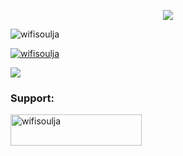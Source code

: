 <p align="center">
  <img src="https://readme-typing-svg.herokuapp.com/?center=true&vCenter=true&color=FFFFFF&width=500&lines=Welcome+back+user+|+xanax.solutions" />
</p>

<p align="left"> <img src="https://komarev.com/ghpvc/?username=wifisoulja&label=Profile%20views&color=0e75b6&style=flat" alt="wifisoulja" /> </p>

<p align="left"> <a href="https://github.com/ryo-ma/github-profile-trophy"><img src="https://github-profile-trophy.vercel.app/?username=wifisoulja&theme=" alt="wifisoulja" /></a> </p>

<div> <a href="https://github.com/wifisoulja" target="_blank"><img src="https://img.shields.io/badge/GitHub-100000?style=for-the-badge&logo=github&logoColor=white" target="_blank"></a>
</div><h3 align="left">Support:</h3>
<p><a href="https://ko-fi.com/wifisoulja"> <img align="left" src="https://cdn.ko-fi.com/cdn/kofi3.png?v=3" height="50" width="210" alt="wifisoulja" /></a></p><br><br>

